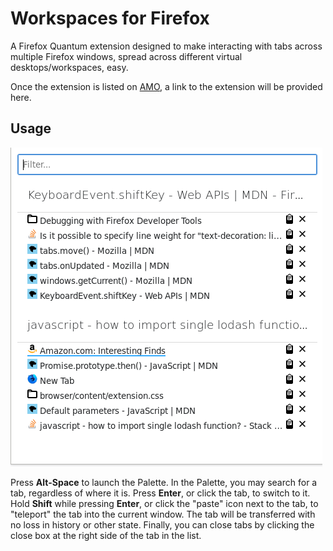 # Workspaces for Firefox

A Firefox Quantum extension designed to make interacting with tabs across
multiple Firefox windows, spread across different virtual desktops/workspaces,
easy.

Once the extension is listed on [AMO](https://addons.mozilla.org), a link to
the extension will be provided here.

## Usage

![The Palette in action](./help/palette.png)

Press **Alt-Space** to launch the Palette. In the Palette, you may search for a
tab, regardless of where it is. Press **Enter**, or click the tab, to switch to
it. Hold **Shift** while pressing **Enter**, or click the "paste" icon next to
the tab, to "teleport" the tab into the current window. The tab will be
transferred with no loss in history or other state. Finally, you can close tabs 
by clicking the close box at the right side of the tab in the list.
